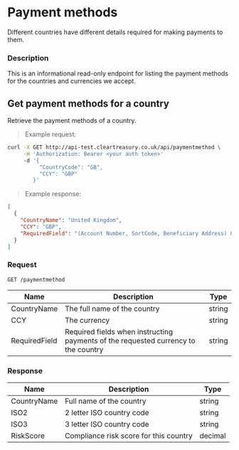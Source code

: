 # Payment methods

Different countries have different details required for making payments to them.

### Description

This is an informational read-only endpoint for listing the payment methods for the countries and currencies we accept.

## Get payment methods for a country

Retrieve the payment methods of a country.

> Example request:

```bash
curl -X GET http://api-test.cleartreasury.co.uk/api/paymentmethod \
     -H 'Authorization: Bearer <your auth token>'
     -d '{
          "CountryCode": "GB",
          "CCY": "GBP"
        }'
```

> Example response:

```json
[
  {
    "CountryName": "United Kingdom",
    "CCY": "GBP",
    "RequiredField": "(Account Number, SortCode, Beneficiary Address) OR (IBAN, SWIFT)"
  }
]
```

### Request

`GET /paymentmethod`

| Name          | Description                                                                        | Type   |
| ------------- | ---------------------------------------------------------------------------------- | ------ |
| CountryName   | The full name of the country                                                       | string |
| CCY           | The currency                                                                       | string |
| RequiredField | Required fields when instructing payments of the requested currency to the country | string |

### Response

| Name        | Description                            | Type    |
| ----------- | -------------------------------------- | ------- |
| CountryName | Full name of the country               | string  |
| ISO2        | 2 letter ISO country code              | string  |
| ISO3        | 3 letter ISO country code              | string  |
| RiskScore   | Compliance risk score for this country | decimal |
